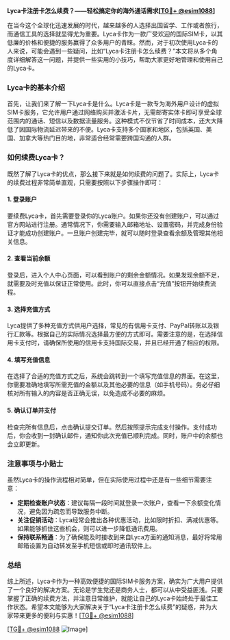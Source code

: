 **Lyca卡注册卡怎么续费？——轻松搞定你的海外通话需求[[TG💪+ @esim1088](https://t.me/s/esim1088)]**

在当今这个全球化迅速发展的时代，越来越多的人选择出国留学、工作或者旅行，而通信工具的选择就显得尤为重要。Lyca卡作为一款广受欢迎的国际SIM卡，以其低廉的价格和便捷的服务赢得了众多用户的青睐。然而，对于初次使用Lyca卡的人来说，可能会遇到一些疑问，比如“Lyca卡注册卡怎么续费？”本文将从多个角度详细解答这一问题，并提供一些实用的小技巧，帮助大家更好地管理和使用自己的Lyca卡。

### Lyca卡的基本介绍

首先，让我们来了解一下Lyca卡是什么。Lyca卡是一款专为海外用户设计的虚拟SIM卡服务，它允许用户通过网络购买并激活卡片，无需邮寄实体卡即可享受全球范围内的通话、短信以及数据流量服务。这种模式不仅节省了时间成本，还大大降低了因国际物流延迟带来的不便。Lyca卡支持多个国家和地区，包括英国、美国、加拿大等热门目的地，非常适合经常需要跨国沟通的人群。

### 如何续费Lyca卡？

既然了解了Lyca卡的优点，那么接下来就是如何续费的问题了。实际上，Lyca卡的续费过程非常简单直观，只需要按照以下步骤操作即可：

#### 1. 登录账户
要续费Lyca卡，首先需要登录你的Lyca账户。如果你还没有创建账户，可以通过官方网站进行注册。通常情况下，你需要输入邮箱地址、设置密码，并完成身份验证才能成功创建账户。一旦账户创建完毕，就可以随时登录查看余额及管理其他相关信息。

#### 2. 查看当前余额
登录后，进入个人中心页面，可以看到账户的剩余金额情况。如果发现余额不足，就需要及时充值以保证正常使用。此时，你可以直接点击“充值”按钮开始续费流程。

#### 3. 选择充值方式
Lyca提供了多种充值方式供用户选择，常见的有信用卡支付、PayPal转账以及银行汇款等。根据自己的实际情况选择最方便的方式即可。需要注意的是，在选择信用卡支付时，请确保所使用的信用卡支持国际交易，并且已经开通了相应的权限。

#### 4. 填写充值信息
在选择了合适的充值方式之后，系统会跳转到一个填写充值信息的界面。在这里，你需要准确地填写所需充值的金额以及其他必要的信息（如手机号码）。务必仔细核对所有输入的内容是否正确无误，以免造成不必要的麻烦。

#### 5. 确认订单并支付
检查完所有信息后，点击确认提交订单。然后按照提示完成支付操作。支付成功后，你会收到一封确认邮件，通知你此次充值已顺利完成。同时，账户中的余额也会立即更新。

### 注意事项与小贴士

虽然Lyca卡的操作流程相对简单，但在实际使用过程中还是有一些细节需要注意：

- **定期检查账户状态**：建议每隔一段时间就登录一次账户，查看一下余额变化情况，避免因为疏忽而导致服务中断。
- **关注促销活动**：Lyca经常会推出各种优惠活动，比如限时折扣、满减优惠等。如果能够抓住这些机会，则可以进一步降低通讯费用。
- **保持联系畅通**：为了确保能及时接收到来自Lyca方面的通知消息，最好将常用邮箱设置为自动转发至手机短信或即时通讯软件上。

### 总结

综上所述，Lyca卡作为一种高效便捷的国际SIM卡服务方案，确实为广大用户提供了一个良好的解决方案。无论是学生党还是商务人士，都可以从中受益匪浅。只要掌握了正确的续费方法，并注意日常维护，就能让自己的Lyca卡始终处于最佳工作状态。希望本文能够为大家解决关于“Lyca卡注册卡怎么续费”的疑惑，并为大家带来更多的便利与实惠！[[TG💪+ @esim1088](https://t.me/s/esim1088)] 

[[TG💪+ @esim1088](https://t.me/s/esim1088) ![Image](https://i.postimg.cc/4NQfJmqS/Snipaste-2025-05-13-00-14-12.png)]